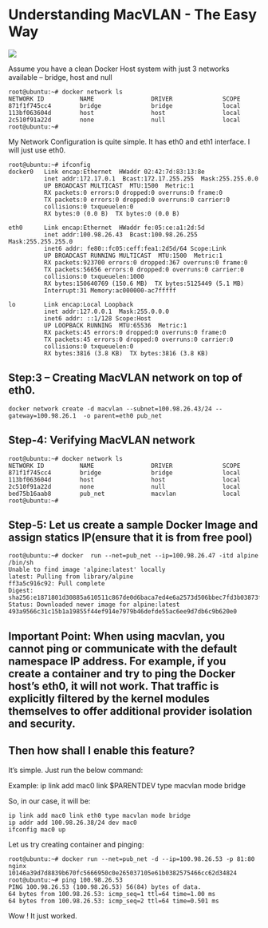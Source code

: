 # Understanding MacVLAN - The Easy Way



<a href="https://asciinema.org/a/188971" target="_blank"><img src="https://asciinema.org/a/188971.png" /></a>

Assume you have a clean Docker Host system with just 3 networks available – bridge, host and null

```
root@ubuntu:~# docker network ls
NETWORK ID          NAME                DRIVER              SCOPE
871f1f745cc4        bridge              bridge              local
113bf063604d        host                host                local
2c510f91a22d        none                null                local
root@ubuntu:~#
```

My Network Configuration is quite simple. It has eth0 and eth1 interface. I will just use eth0.

```
root@ubuntu:~# ifconfig
docker0   Link encap:Ethernet  HWaddr 02:42:7d:83:13:8e
          inet addr:172.17.0.1  Bcast:172.17.255.255  Mask:255.255.0.0
          UP BROADCAST MULTICAST  MTU:1500  Metric:1
          RX packets:0 errors:0 dropped:0 overruns:0 frame:0
          TX packets:0 errors:0 dropped:0 overruns:0 carrier:0
          collisions:0 txqueuelen:0
          RX bytes:0 (0.0 B)  TX bytes:0 (0.0 B)

eth0      Link encap:Ethernet  HWaddr fe:05:ce:a1:2d:5d
          inet addr:100.98.26.43  Bcast:100.98.26.255  Mask:255.255.255.0
          inet6 addr: fe80::fc05:ceff:fea1:2d5d/64 Scope:Link
          UP BROADCAST RUNNING MULTICAST  MTU:1500  Metric:1
          RX packets:923700 errors:0 dropped:367 overruns:0 frame:0
          TX packets:56656 errors:0 dropped:0 overruns:0 carrier:0
          collisions:0 txqueuelen:1000
          RX bytes:150640769 (150.6 MB)  TX bytes:5125449 (5.1 MB)
          Interrupt:31 Memory:ac000000-ac7fffff

lo        Link encap:Local Loopback
          inet addr:127.0.0.1  Mask:255.0.0.0
          inet6 addr: ::1/128 Scope:Host
          UP LOOPBACK RUNNING  MTU:65536  Metric:1
          RX packets:45 errors:0 dropped:0 overruns:0 frame:0
          TX packets:45 errors:0 dropped:0 overruns:0 carrier:0
          collisions:0 txqueuelen:0
          RX bytes:3816 (3.8 KB)  TX bytes:3816 (3.8 KB)
```

## Step:3 – Creating MacVLAN network on top of eth0.

```
docker network create -d macvlan --subnet=100.98.26.43/24 --gateway=100.98.26.1  -o parent=eth0 pub_net
```

## Step-4: Verifying MacVLAN network

```
root@ubuntu:~# docker network ls
NETWORK ID          NAME                DRIVER              SCOPE
871f1f745cc4        bridge              bridge              local
113bf063604d        host                host                local
2c510f91a22d        none                null                local
bed75b16aab8        pub_net             macvlan             local
root@ubuntu:~#
```

## Step-5: Let us create a sample Docker Image and assign statics IP(ensure that it is from free pool)

```
root@ubuntu:~# docker  run --net=pub_net --ip=100.98.26.47 -itd alpine /bin/sh
Unable to find image 'alpine:latest' locally
latest: Pulling from library/alpine
ff3a5c916c92: Pull complete
Digest: sha256:e1871801d30885a610511c867de0d6baca7ed4e6a2573d506bbec7fd3b03873f
Status: Downloaded newer image for alpine:latest
493a9566c31c15b1a19855f44ef914e7979b46defde55ac6ee9d7db6c9b620e0
```

## Important Point: When using macvlan, you cannot ping or communicate with the default namespace IP address. For example, if you create a container and try to ping the Docker host’s eth0, it will not work. That traffic is explicitly filtered by the kernel modules themselves to offer additional provider isolation and security.

## Then how shall I enable this feature?

It’s simple. Just run the below command:

Example: ip link add mac0 link $PARENTDEV type macvlan mode bridge

So, in our case, it will be:

```
ip link add mac0 link eth0 type macvlan mode bridge
ip addr add 100.98.26.38/24 dev mac0
ifconfig mac0 up
```



Let us try creating container and pinging:

```
root@ubuntu:~# docker run --net=pub_net -d --ip=100.98.26.53 -p 81:80 nginx
10146a39d7d8839b670fc5666950c0e265037105e61b0382575466cc62d34824
root@ubuntu:~# ping 100.98.26.53
PING 100.98.26.53 (100.98.26.53) 56(84) bytes of data.
64 bytes from 100.98.26.53: icmp_seq=1 ttl=64 time=1.00 ms
64 bytes from 100.98.26.53: icmp_seq=2 ttl=64 time=0.501 ms
```

Wow ! It just worked.
